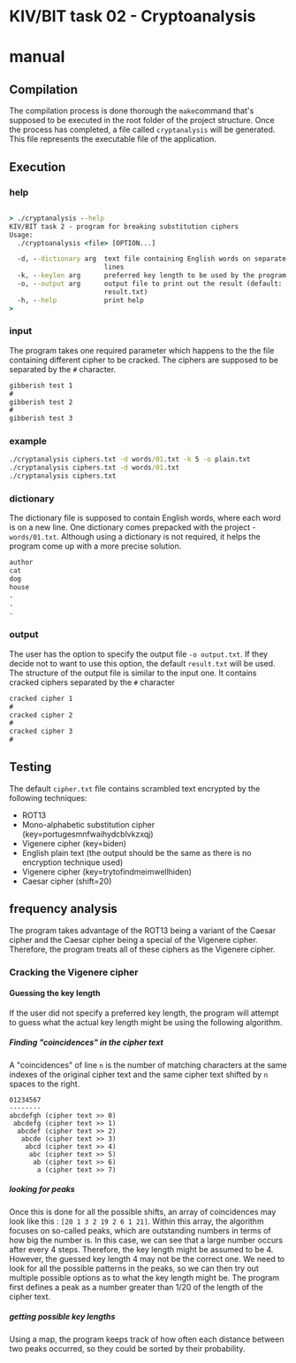 
# KIV/BIT task 02 - Cryptoanalysis

# manual

## Compilation

The compilation process is done thorough the `make`command that's supposed to be executed in the root folder of the project structure. Once the process has completed, a file called `cryptanalysis` will be generated. This file represents the executable file of the application.

## Execution

### help

```cmd

> ./cryptanalysis --help
KIV/BIT task 2 - program for breaking substitution ciphers
Usage:
  ./cryptoanalysis <file> [OPTION...]

  -d, --dictionary arg  text file containing English words on separate
                        lines
  -k, --keylen arg      preferred key length to be used by the program
  -o, --output arg      output file to print out the result (default:
                        result.txt)
  -h, --help            print help
>
```
### input
The program takes one required parameter which happens to the the file containing different cipher to be cracked. The ciphers are supposed to be separated by the `#` character.
```cmd
gibberish test 1
#
gibberish test 2
#
gibberish test 3
```

### example
```cmd
./cryptanalysis ciphers.txt -d words/01.txt -k 5 -o plain.txt
./cryptanalysis ciphers.txt -d words/01.txt
./cryptanalysis ciphers.txt
```

### dictionary
The dictionary file is supposed to contain English words, where each word is on a new line. One dictionary comes prepacked with the project - `words/01.txt`. Although using a dictionary is not required, it helps the program come up with a more precise solution.
```cmd
author
cat
dog
house
.
.
.
```
### output
The user has the option to specify the output file `-o output.txt`.  If they decide not to want to use this option, the default `result.txt` will be used. The structure of the output file is similar to the input one. It contains cracked ciphers separated by the `#` character
```cmd
cracked cipher 1
#
cracked cipher 2
#
cracked cipher 3
#
```
## Testing
The default `cipher.txt` file contains scrambled text encrypted by the following techniques:

* ROT13
* Mono-alphabetic substitution cipher (key=portugesmnfwaihydcblvkzxqj)
* Vigenere cipher (key=biden)
* English plain text (the output should be the same as there is no encryption technique used)
* Vigenere cipher (key=trytofindmeimwellhiden)
* Caesar cipher (shift=20)

## frequency analysis
The program takes advantage of the ROT13 being a variant of the Caesar cipher and the Caesar cipher being a special of the Vigenere cipher. Therefore, the program treats all of these ciphers as the Vigenere cipher.

### Cracking the Vigenere cipher
#### Guessing the key length
If the user did not specify a preferred key length, the program will attempt to guess what the actual key length might be using the following algorithm.
#####  Finding "coincidences" in the cipher text
A "coincidences" of line `n` is the number of matching characters at the same indexes of the original cipher text and the same cipher text shifted by `n` spaces to the right. 
```
01234567
--------
abcdefgh (cipher text >> 0)
 abcdefg (cipher text >> 1)
  abcdef (cipher text >> 2)
   abcde (cipher text >> 3)
    abcd (cipher text >> 4)
     abc (cipher text >> 5)
      ab (cipher text >> 6)
       a (cipher text >> 7)
```
##### looking for peaks
Once this is done for all the possible shifts, an array of coincidences may look like this : `[20 1 3 2 19 2 6 1 21]`. Within this array, the algorithm focuses on so-called peaks, which are outstanding numbers in terms of how big the number is. In this case, we can see that a large number occurs after every 4 steps. Therefore, the key length might be assumed to be 4.
However, the guessed key length 4 may not be the correct one. We need to look for all the possible patterns in the peaks, so we can then try out multiple possible options as to what the key length might be. The program first defines a peak as a number greater than 1/20 of the length of the cipher text.

##### getting possible key lengths
Using a map, the program keeps track of how often each distance between two peaks occurred, so they could be sorted by their probability. 
